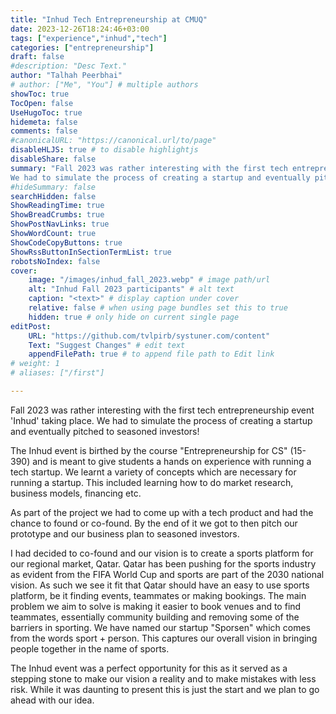 ```yaml
---
title: "Inhud Tech Entrepreneurship at CMUQ"
date: 2023-12-26T18:24:46+03:00
tags: ["experience","inhud","tech"]
categories: ["entrepreneurship"]
draft: false
#description: "Desc Text."
author: "Talhah Peerbhai"
# author: ["Me", "You"] # multiple authors
showToc: true
TocOpen: false
UseHugoToc: true
hidemeta: false
comments: false
#canonicalURL: "https://canonical.url/to/page"
disableHLJS: true # to disable highlightjs
disableShare: false
summary: "Fall 2023 was rather interesting with the first tech entrepreneurship event 'Inhud' taking place.
We had to simulate the process of creating a startup and eventually pitched to seasoned investors!"
#hideSummary: false
searchHidden: false
ShowReadingTime: true
ShowBreadCrumbs: true
ShowPostNavLinks: true
ShowWordCount: true
ShowCodeCopyButtons: true
ShowRssButtonInSectionTermList: true
robotsNoIndex: false
cover:
    image: "/images/inhud_fall_2023.webp" # image path/url
    alt: "Inhud Fall 2023 participants" # alt text
    caption: "<text>" # display caption under cover
    relative: false # when using page bundles set this to true
    hidden: true # only hide on current single page
editPost:
    URL: "https://github.com/tvlpirb/systuner.com/content"
    Text: "Suggest Changes" # edit text
    appendFilePath: true # to append file path to Edit link
# weight: 1
# aliases: ["/first"]

---
```


Fall 2023 was rather interesting with the first tech entrepreneurship event 'Inhud' taking place.
We had to simulate the process of creating a startup and eventually pitched to seasoned investors!

The Inhud event is birthed by the course "Entrepreneurship for CS" (15-390) and is meant to give 
students a hands on experience with running a tech startup. We learnt a variety of concepts which 
are necessary for running a startup. This included learning how to do market research, business models,
financing etc.

As part of the project we had to come up with a tech product and had the chance to found or co-found. 
By the end of it we got to then pitch our prototype and our business plan to seasoned investors.

I had decided to co-found and our vision is to create a sports platform for our regional market, Qatar.
Qatar has been pushing for the sports industry as evident from the FIFA World Cup and sports are part 
of the 2030 national vision. As such we see it fit that Qatar should have an easy to use sports platform,
be it finding events, teammates or making bookings. The main problem we aim to solve is making it easier to 
book venues and to find teammates, essentially community building and removing some of the barriers in sporting.
We have named our startup "Sporsen" which comes from the words sport + person. This captures our overall vision 
in bringing people together in the name of sports.

The Inhud event was a perfect opportunity for this as it served as a stepping stone to make our vision a reality
and to make mistakes with less risk. While it was daunting to present this is just the start and we plan to go 
ahead with our idea.
